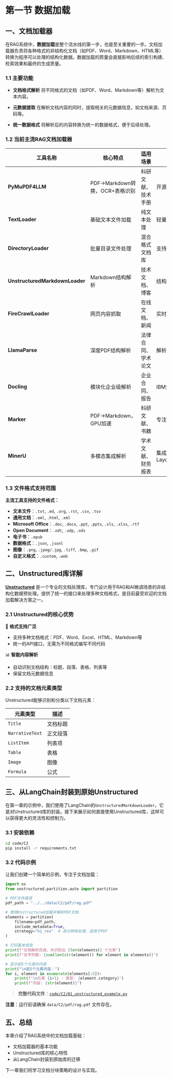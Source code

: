 # 第一节 数据加载

## 一、文档加载器

在RAG系统中，**数据加载**是整个流水线的第一步，也是至关重要的一步。文档加载器负责将各种格式的非结构化文档（如PDF、Word、Markdown、HTML等）转换为程序可以处理的结构化数据。数据加载的质量会直接影响后续的索引构建、检索效果和最终的生成质量。

### 1.1 主要功能

- **文档格式解析**
将不同格式的文档（如PDF、Word、Markdown等）解析为文本内容。

- **元数据提取**
在解析文档内容的同时，提取相关的元数据信息，如文档来源、页码等。

- **统一数据格式**
将解析后的内容转换为统一的数据格式，便于后续处理。

### 1.2 当前主流RAG文档加载器

| 工具名称 | 核心特点 | 适用场景 | 性能表现 |
|---------|---------|---------|---------|
| **PyMuPDF4LLM** | PDF→Markdown转换，OCR+表格识别 | 科研文献、技术手册 | 开源免费，GPU加速 |
| **TextLoader** | 基础文本文件加载 | 纯文本处理 | 轻量高效 |
| **DirectoryLoader** | 批量目录文件处理 | 混合格式文档库 | 支持多格式扩展 |
| **UnstructuredMarkdownLoader** | Markdown结构解析 | 技术文档、博客 | 结构保留良好 |
| **FireCrawlLoader** | 网页内容抓取 | 在线文档、新闻 | 实时内容获取 |
| **LlamaParse** | 深度PDF结构解析 | 法律合同、学术论文 | 解析精度高，商业API |
| **Docling** | 模块化企业级解析 | 企业合同、报告 | IBM生态兼容 |
| **Marker** | PDF→Markdown，GPU加速 | 科研文献、书籍 | 专注PDF转换 |
| **MinerU** | 多模态集成解析 | 学术文献、财务报表 | 集成LayoutLMv3+YOLOv8 |

### 1.3 文件格式支持范围

**主流工具支持的文件格式：**

- **文本文件**：`.txt`, `.md`, `.org`, `.rst`, `.csv`, `.tsv`
- **通用文档**：`.eml`, `.html`, `.xml`
- **Microsoft Office**：`.doc`, `.docx`, `.ppt`, `.pptx`, `.xls`, `.xlsx`, `.rtf`
- **Open Document**：`.odt`, `.odp`, `.ods`
- **电子书**：`.epub`
- **数据格式**：`.json`, `.jsonl`
- **图像**：`.png`, `.jpeg/.jpg`, `.tiff`, `.bmp`, `.gif`
- **自定义格式**：`.custom`, `.web`

## 二、Unstructured库详解

[**Unstructured**](https://docs.unstructured.io/open-source/) 是一个专业的文档处理库，专门设计用于RAG和AI微调场景的非结构化数据预处理。提供了统一的接口来处理多种文档格式，是目前最受欢迎的文档加载解决方案之一。

### 2.1 Unstructured的核心优势

🚀 **格式支持广泛**
- 支持多种文档格式：PDF、Word、Excel、HTML、Markdown等
- 统一的API接口，无需为不同格式编写不同代码

📊 **智能内容解析**
- 自动识别文档结构：标题、段落、表格、列表等
- 保留文档元数据信息

### 2.2 支持的文档元素类型

Unstructured能够识别和分类以下文档元素：

| 元素类型 | 描述 |
|---------|------|
| `Title` | 文档标题 |
| `NarrativeText` | 正文段落 |
| `ListItem` | 列表项 |
| `Table` | 表格 |
| `Image` | 图像 |
| `Formula` | 公式 |

## 三、从LangChain封装到原始Unstructured

在第一章的示例中，我们使用了LangChain的`UnstructuredMarkdownLoader`，它是对Unstructured库的封装。接下来展示如何直接使用Unstructured库，这样可以获得更大的灵活性和控制力。

### 3.1 安装依赖

```bash
cd code/C2
pip install -r requirements.txt
```

### 3.2 代码示例

让我们创建一个简单的示例，专注于文档加载：

```python
import os
from unstructured.partition.auto import partition

# PDF文件路径
pdf_path = "../../data/C2/pdf/rag.pdf"

# 使用Unstructured加载并解析PDF文档
elements = partition(
    filename=pdf_path,
    include_metadata=True,
    strategy="hi_res"  # 高分辨率处理，适用于PDF
)

# 打印基本信息
print(f"文档解析完成，共识别出 {len(elements)} 个元素")
print(f"总字符数: {sum(len(str(element)) for element in elements)}")

# 显示前5个元素的内容
print("\n前5个元素内容：")
for i, element in enumerate(elements[:5]):
    print(f"\n元素 {i+1} - 类型: {element.category}")
    print(f"内容: {str(element)}")
```

> **完整代码文件**：[`code/C2/01_unstructured_example.py`](../../code/C2/01_unstructured_example.py)

**注意**：运行前请确保 `data/C2/pdf/rag.pdf` 文件存在。

## 五、总结

本章介绍了RAG系统中的文档加载基础：
- 文档加载器的基本功能
- Unstructured库的核心特性
- 从LangChain封装到原始库的迁移

下一章我们将学习文档分块策略的设计与实现。